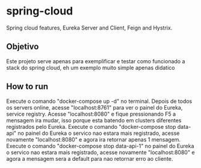 # spring-cloud
Spring cloud features, Eureka Server and Client, Feign and Hystrix.

## Objetivo
Este projeto serve apenas para exemplificar e testar como funcionado a stack do spring cloud, eh um exemplo muito simple apenas didatico

## How to run
Execute o comando "docker-compose up -d" no terminal.
Depois de todos os servers online, acesse "localhost:8761" para ver o painel do Eureka, service registry.
Acesse "localhost:8080" e fique pressionando F5 a mensagem ira mudar, isso porque esta batendo em clusters diferentes registrados pelo Eureka.
Execute o comando "docker-compose stop data-api" no painel do Eureka o servico nao estara mais registrado, acesse novamente "localhost:8080" e agora ira retornar apenas 1 mensagem.
Execute o comando "docker-compose stop data-api-1" no painel do Eureka o servico nao estara mais registrado, acesse novamente "localhost:8080" e agora a mensagem sera a default para nao retornar erro ao cliente.